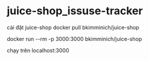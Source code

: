 # juice-shop_issuse-tracker

cài đặt juice-shop
docker pull bkimminich/juice-shop

docker run --rm -p 3000:3000 bkimminich/juice-shop

chạy trên localhost:3000
